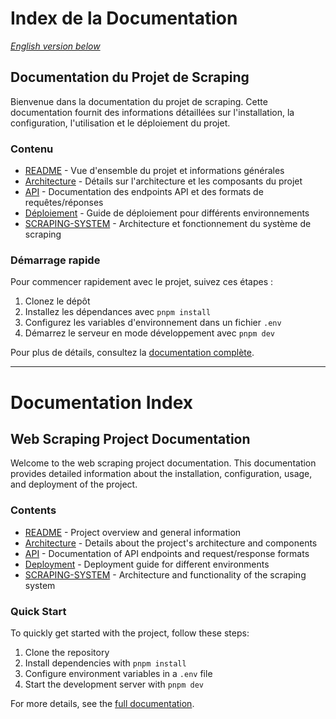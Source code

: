 # Index de la Documentation

*[English version below](#documentation-index)*

## Documentation du Projet de Scraping

Bienvenue dans la documentation du projet de scraping. Cette documentation fournit des informations détaillées sur l'installation, la configuration, l'utilisation et le déploiement du projet.

### Contenu

- [README](README.md) - Vue d'ensemble du projet et informations générales
- [Architecture](ARCHITECTURE.md) - Détails sur l'architecture et les composants du projet
- [API](API.md) - Documentation des endpoints API et des formats de requêtes/réponses
- [Déploiement](DEPLOYMENT.md) - Guide de déploiement pour différents environnements
- [SCRAPING-SYSTEM](SCRAPING-SYSTEM.md) - Architecture et fonctionnement du système de scraping

### Démarrage rapide

Pour commencer rapidement avec le projet, suivez ces étapes :

1. Clonez le dépôt
2. Installez les dépendances avec `pnpm install`
3. Configurez les variables d'environnement dans un fichier `.env`
4. Démarrez le serveur en mode développement avec `pnpm dev`

Pour plus de détails, consultez la [documentation complète](README.md).

---

# Documentation Index

## Web Scraping Project Documentation

Welcome to the web scraping project documentation. This documentation provides detailed information about the installation, configuration, usage, and deployment of the project.

### Contents

- [README](README.md) - Project overview and general information
- [Architecture](ARCHITECTURE.md) - Details about the project's architecture and components
- [API](API.md) - Documentation of API endpoints and request/response formats
- [Deployment](DEPLOYMENT.md) - Deployment guide for different environments
- [SCRAPING-SYSTEM](SCRAPING-SYSTEM.md) - Architecture and functionality of the scraping system

### Quick Start

To quickly get started with the project, follow these steps:

1. Clone the repository
2. Install dependencies with `pnpm install`
3. Configure environment variables in a `.env` file
4. Start the development server with `pnpm dev`

For more details, see the [full documentation](README.md). 